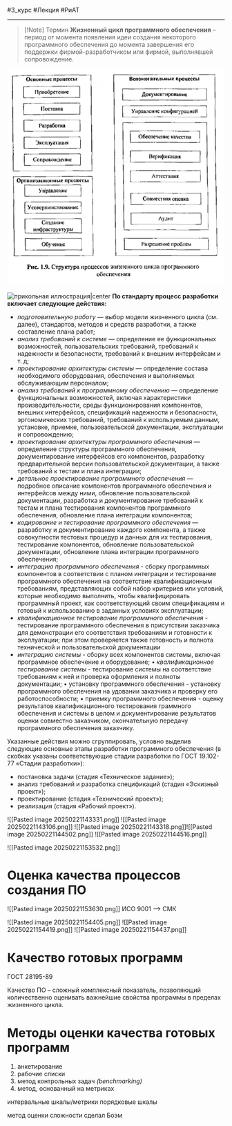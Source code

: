 #3_курс #Лекция #РиАТ

---

>[!Note] Термин
>**Жизненный цикл программного обеспечения** – период от момента появления идеи создания некоторого программного обеспечения до момента завершения его поддержки фирмой-разработчиком или фирмой, выполнявшей сопровождение.

![Структура процессов жизненного цикла по|center](Pasted%20image%2020250221135309.png)

![прикольная иллюстрация|center](Drawing%202025-02-21%2013.46.43.excalidraw)
**По стандарту процесс разработки включает следующие действия:**
- *подготовительную работу* — выбор модели жизненного цикла (см. далее), стандартов, методов и средств разработки, а также составление плана работ;
- *анализ требований к системе* — определение ее функциональных возможностей, пользовательских требований, требований к надежности и безопасности, требований к внешним интерфейсам и т. д; 
- *проектирование архитектуры системы* — определение состава необходимого оборудования, обеспечения и выполняемых обслуживающим персоналом;
- *анализ требований к программному обеспечению* — определение функциональных возможностей, включая характеристики производительности, среды функционирования компонентов, внешних интерфейсов, спецификаций надежности и безопасности, эргономических требований, требований к используемым данным, установке, приемке, пользовательской документации, эксплуатации и сопровождению;
- *проектирование архитектуры программного обеспечения* — определение структуры программного обеспечения, документирование интерфейсов его компонентов, разработку предварительной версии пользовательской документации, а также требований к тестам и плана интеграции;
- *детальное проектирование программного обеспечения* — подробное описание компонентов программного обеспечения и интерфейсов между ними, обновление пользовательской документации, разработка и документирование требований к тестам и плана тестирования компонентов программного обеспечения, обновление плана интеграции компонентов;
- *кодирование и тестирование программного обеспечения* — разработку и документирование каждого компонента, а также совокупности тестовых процедур и данных для их тестирования, тестирование компонентов, обновление пользовательской документации, обновление плана интеграции программного обеспечения;
- *интеграцию программного обеспечения* - сборку программных компонентов в соответствии с планом интеграции и тестирование программного обеспечения на соответствие квалификационным требованиям, представляющих собой набор критериев или условий, которые необходимо выполнить, чтобы квалифицировать программный проект, как соответствующий своим спецификациям и готовый к использованию в заданных условиях эксплуатации;
- *квалификационное тестирование программного обеспечения* - тестирование программного обеспечения в присутствии заказчика для демонстрации его соответствия требованиям и готовности к эксплуатации; при этом проверяется также готовность и полнота технической и пользовательской документации
- *интеграцию системы* - сборку всех компонентов системы, включая программное обеспечение и оборудование;
• *квалификационное тестирование системы* - тестирование системы на соответствие
требованиям к ней и проверка оформления и полноты документации;
• установку программного обеспечения - установку программного обеспечения на
удовании заказчика и проверку его работоспособности;
• приемку программного обеспечения - оценку результатов квалификационного тестирования
граммного обеспечения и системы в целом и документирование результатов оценки совместно
заказчиком, окончательную передачу программного обеспечения заказчику.

Указанные действия можно сгруппировать, условно выделив следующие основные этапы
разработки программного обеспечения (в скобках указаны соответствующие стадии
разработки по ГОСТ 19.102-77 «Стадии разработки»):
- постановка задачи (стадия «Техническое задание»);
- анализ требований и разработка спецификаций (стадия «Эскизный проект»);
- проектирование (стадия «Технический проект»);
- реализация (стадия «Рабочий проект»).

![[Pasted image 20250221143331.png]]
![[Pasted image 20250221143106.png]]
![[Pasted image 20250221143318.png]]![[Pasted image 20250221144502.png]]
![[Pasted image 20250221144516.png]]


![[Pasted image 20250221153532.png]]

# Оценка качества процессов создания ПО

![[Pasted image 20250221153630.png]]
ИСО 9001 --> СМК

![[Pasted image 20250221154405.png]]
![[Pasted image 20250221154419.png]]
![[Pasted image 20250221154437.png]]

# Качество готовых программ

ГОСТ 28195-89

Качество ПО – сложный комплексный показатель, позволяющий количественно оценивать важнейшие свойства программы в пределах жизненного цикла.

# Методы оценки качества готовых программ

1. анкетирование
2. рабочие списки
3. метод контрольных задач _(benchmarking)_
4. метод, основанный на метриках

интервальные шкалы/метрики
порядковые шкалы


метод оценки сложности сделал Боэм
